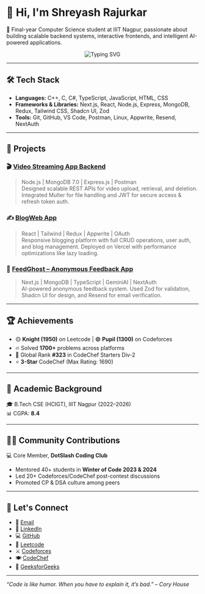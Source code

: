 # 👋 Hi, I'm Shreyash Rajurkar

🚀 Final-year Computer Science student at IIIT Nagpur, passionate about building scalable backend systems, interactive frontends, and intelligent AI-powered applications.

<div align="center">
  <img src="https://readme-typing-svg.demolab.com?font=Fira+Code&pause=1000&center=true&vCenter=true&multiline=true&width=700&lines=Backend+Developer+%7C+Next.js+Enthusiast+%7C+MERN+Stack+Specialist;Competitive+Programmer+%7C+AI+Explorer+%7C+Open+Source+Contributor" alt="Typing SVG" />
</div>

---

## 🛠️ Tech Stack
- **Languages:** C++, C, C#, TypeScript, JavaScript, HTML, CSS
- **Frameworks & Libraries:** Next.js, React, Node.js, Express, MongoDB, Redux, Tailwind CSS, Shadcn UI, Zod
- **Tools:** Git, GitHub, VS Code, Postman, Linux, Appwrite, Resend, NextAuth

---

## 💼 Projects

### 🎬 [Video Streaming App Backend](https://github.com/Shreyashiiitn)  
> Node.js | MongoDB 7.0 | Express.js | Postman  
Designed scalable REST APIs for video upload, retrieval, and deletion. Integrated Multer for file handling and JWT for secure access & refresh token auth.

### ✍️ [BlogWeb App](https://github.com/Shreyashiiitn)  
> React | Tailwind | Redux | Appwrite | OAuth  
Responsive blogging platform with full CRUD operations, user auth, and blog management. Deployed on Vercel with performance optimizations like lazy loading.

### 👻 [FeedGhost – Anonymous Feedback App](https://github.com/Shreyashiiitn)  
> Next.js | MongoDB | TypeScript | GeminiAI | NextAuth  
AI-powered anonymous feedback system. Used Zod for validation, Shadcn UI for design, and Resend for email verification.

---

## 🏆 Achievements

- 🟡 **Knight (1950)** on Leetcode | 🟣 **Pupil (1300)** on Codeforces  
- 🔥 Solved **1700+** problems across platforms  
- 🥇 Global Rank **#323** in CodeChef Starters Div-2  
- ⭐ **3-Star** CodeChef (Max Rating: 1690)

---

## 🧠 Academic Background

🎓 B.Tech CSE (HCIGT), IIIT Nagpur (2022–2026)  
📊 CGPA: **8.4**

---

## 👨‍💻 Community Contributions

💻 Core Member, **DotSlash Coding Club**  
- Mentored 40+ students in **Winter of Code 2023 & 2024**
- Led 20+ Codeforces/CodeChef post-contest discussions  
- Promoted CP & DSA culture among peers

---

## 🔗 Let's Connect

- 📧 [Email](mailto:shreyashrajurkariiitnagpur006@gmail.com)
- 🔗 [LinkedIn](https://www.linkedin.com/in/shreyashiiitn/)
- 💻 [GitHub](https://github.com/Shreyashiiitn)
- 🧠 [Leetcode](https://leetcode.com/u/crab_coder/)
- ⚔️ [Codeforces](https://codeforces.com/profile/crab_coder)
- 🍽️ [CodeChef](https://www.codechef.com/users/shreyasshh07)
- 🧩 [GeeksforGeeks](https://www.geeksforgeeks.org/user/shreyashrunu9/)

---

_“Code is like humor. When you have to explain it, it’s bad.” – Cory House_

